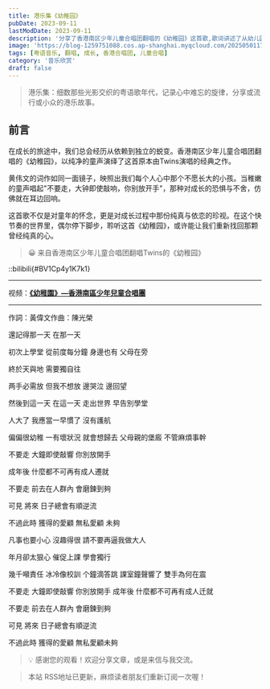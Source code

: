 ```yaml
---
title: 港乐集《幼稚园》
pubDate: 2023-09-11
lastModDate: 2023-09-11
description: '分享了香港南区少年儿童合唱团翻唱的《幼稚园》这首歌,歌词讲述了从幼儿园到长大成人的心路历程,以及对父母呵护的不舍与对成长的迷茫。'
image: 'https://blog-1259751088.cos.ap-shanghai.myqcloud.com/20250501171953716.png?imageSlim'
tags: [粤语音乐, 翻唱, 成长, 香港合唱团, 儿童合唱]
category: '音乐欣赏'
draft: false
---
```


> 港乐集：细数那些光影交织的粤语歌年代，记录心中难忘的旋律，分享或流行或小众的港乐故事。

## 前言

在成长的旅途中，我们总会经历从依赖到独立的蜕变。香港南区少年儿童合唱团翻唱的《幼稚园》，以纯净的童声演绎了这首原本由Twins演唱的经典之作。

黄伟文的词作如同一面镜子，映照出我们每个人心中那个不愿长大的小孩。当稚嫩的童声唱起"不要走，大钟即使敲响，你别放开手"，那种对成长的恐惧与不舍，仿佛就在耳边回响。

这首歌不仅是对童年的怀念，更是对成长过程中那份纯真与依恋的珍视。在这个快节奏的世界里，偶尔停下脚步，聆听这首《幼稚园》，或许能让我们重新找回那颗曾经纯真的心。

> 😀 来自香港南区少年儿童合唱团翻唱Twins的《幼稚园》

::bilibili{#BV1Cp4y1K7k1}

---

视频：[**《幼稚園》—香港南區少年兒童合唱團**](https://www.bilibili.com/video/BV1Cp4y1K7k1/?spm_id_from=333.788.recommend_more_video.0&vd_source=e3f691148decfc5ce580d295f958d5f0)

---

作詞：黃偉文作曲：陳光榮

還記得那一天 在那一天

初次上學堂 從前度每分鐘 身邊也有 父母在旁

終於天與地 需要獨自往

两手必需放 但我不想放 邊哭泣 邊回望

然後到這一天 在這一天 走出世界 早告別學堂

人大了 我應當一早慣了 沒有護航

偏偏很幼稚 一有壞狀況 就會想歸去 父母親的堡廄 不管麻煩事幹

不要走 大鐘即使敲響 你別放開手

成年後 什麼都不可再有成人遷就

不要走 前去在人群內 會磨鍊到夠

可見 將來 日子總會有順逆流

不過此時 獲得的愛顧 無私愛顧 未夠

凡事也要小心 沒趣得很 請不要再逼我做大人

年月卻太狠心 催促上課 學會獨行

幾千噸責任 冰冷像校訓 个鐘滴答跳 課室鐘聲響了 雙手為何在震

不要走 大鐘即使敲響 你別放開手 成年後 什麼都不可再有成人迁就

不要走 前去在人群內 會磨鍊到夠

可見 將來 日子總會有順逆流

不過此時 獲得的愛顧 無私愛顧未夠

> 💡 感谢您的观看！欢迎分享文章，或是来信与我交流。

> 本站 RSS地址已更新，麻烦读者朋友们重新订阅一次喔！